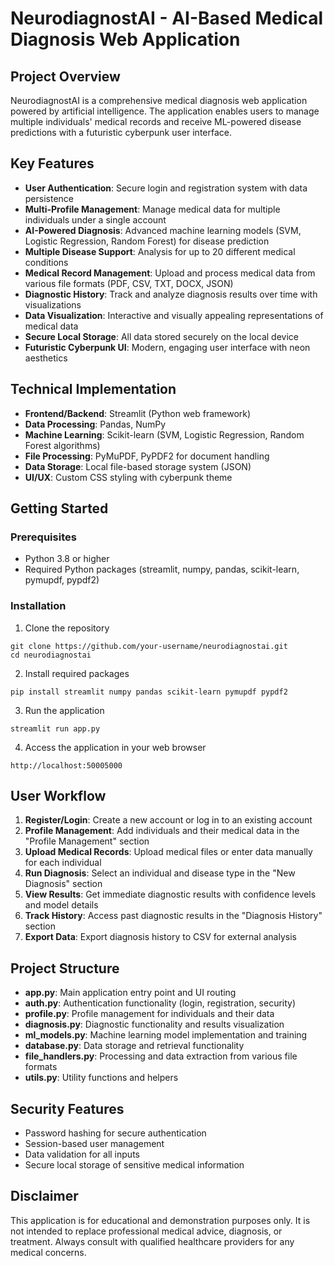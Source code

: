 # NeurodiagnostAI - AI-Based Medical Diagnosis Web Application

## Project Overview
NeurodiagnostAI is a comprehensive medical diagnosis web application powered by artificial intelligence. The application enables users to manage multiple individuals' medical records and receive ML-powered disease predictions with a futuristic cyberpunk user interface.

## Key Features
- **User Authentication**: Secure login and registration system with data persistence
- **Multi-Profile Management**: Manage medical data for multiple individuals under a single account
- **AI-Powered Diagnosis**: Advanced machine learning models (SVM, Logistic Regression, Random Forest) for disease prediction
- **Multiple Disease Support**: Analysis for up to 20 different medical conditions
- **Medical Record Management**: Upload and process medical data from various file formats (PDF, CSV, TXT, DOCX, JSON)
- **Diagnostic History**: Track and analyze diagnosis results over time with visualizations
- **Data Visualization**: Interactive and visually appealing representations of medical data
- **Secure Local Storage**: All data stored securely on the local device
- **Futuristic Cyberpunk UI**: Modern, engaging user interface with neon aesthetics

## Technical Implementation
- **Frontend/Backend**: Streamlit (Python web framework)
- **Data Processing**: Pandas, NumPy
- **Machine Learning**: Scikit-learn (SVM, Logistic Regression, Random Forest algorithms)
- **File Processing**: PyMuPDF, PyPDF2 for document handling
- **Data Storage**: Local file-based storage system (JSON)
- **UI/UX**: Custom CSS styling with cyberpunk theme

## Getting Started

### Prerequisites
- Python 3.8 or higher
- Required Python packages (streamlit, numpy, pandas, scikit-learn, pymupdf, pypdf2)

### Installation
1. Clone the repository
```
git clone https://github.com/your-username/neurodiagnostai.git
cd neurodiagnostai
```

2. Install required packages
```
pip install streamlit numpy pandas scikit-learn pymupdf pypdf2
```

3. Run the application
```
streamlit run app.py
```

4. Access the application in your web browser
```
http://localhost:50005000
```

## User Workflow
1. **Register/Login**: Create a new account or log in to an existing account
2. **Profile Management**: Add individuals and their medical data in the "Profile Management" section
3. **Upload Medical Records**: Upload medical files or enter data manually for each individual
4. **Run Diagnosis**: Select an individual and disease type in the "New Diagnosis" section
5. **View Results**: Get immediate diagnostic results with confidence levels and model details
6. **Track History**: Access past diagnostic results in the "Diagnosis History" section
7. **Export Data**: Export diagnosis history to CSV for external analysis

## Project Structure
- **app.py**: Main application entry point and UI routing
- **auth.py**: Authentication functionality (login, registration, security)
- **profile.py**: Profile management for individuals and their data
- **diagnosis.py**: Diagnostic functionality and results visualization
- **ml_models.py**: Machine learning model implementation and training
- **database.py**: Data storage and retrieval functionality
- **file_handlers.py**: Processing and data extraction from various file formats
- **utils.py**: Utility functions and helpers

## Security Features
- Password hashing for secure authentication
- Session-based user management
- Data validation for all inputs
- Secure local storage of sensitive medical information

## Disclaimer
This application is for educational and demonstration purposes only. It is not intended to replace professional medical advice, diagnosis, or treatment. Always consult with qualified healthcare providers for any medical concerns.
